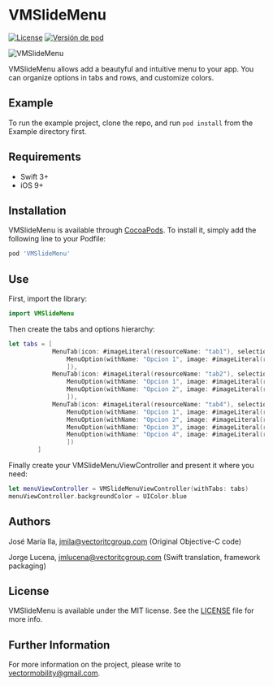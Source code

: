 # VMSlideMenu

[![License](https://img.shields.io/badge/license-MIT-blue.svg)](https://gitlab.vectoritcgroup.com/ios-modules/VMSlideMenu/blob/master/LICENSE)
[![Versión de pod](https://img.shields.io/badge/pod-1.0.4-green.svg)](https://gitlab.vectoritcgroup.com/ios-modules/VMSlideMenu/commits/1.0.4)

![VMSlideMenu](VMSlideMenu.gif)

VMSlideMenu allows add a beautyful and intuitive menu to your app. You can organize options in tabs and rows, and customize colors.

## Example

To run the example project, clone the repo, and run `pod install` from the Example directory first.

## Requirements

- Swift 3+
- iOS 9+


## Installation

VMSlideMenu is available through [CocoaPods](http://cocoapods.org). To install
it, simply add the following line to your Podfile:

```ruby
pod 'VMSlideMenu'
```

## Use

First, import the library:

```swift
import VMSlideMenu
```

Then create the tabs and options hierarchy:

```swift
let tabs = [
            MenuTab(icon: #imageLiteral(resourceName: "tab1"), selectionColor: UIColor.orange, options: [
                MenuOption(withName: "Opcion 1", image: #imageLiteral(resourceName: "option1"), action: { print("opción 1.1 pulsada") })
                ]),
            MenuTab(icon: #imageLiteral(resourceName: "tab2"), selectionColor: UIColor.white, options: [
                MenuOption(withName: "Opcion 1", image: #imageLiteral(resourceName: "option1"), action: { print("opción 2.1 pulsada") }),
                MenuOption(withName: "Opcion 2", image: #imageLiteral(resourceName: "option2"), action: { print("opción 2.2 pulsada") })
                ]),
            MenuTab(icon: #imageLiteral(resourceName: "tab4"), selectionColor: UIColor.green, options: [
                MenuOption(withName: "Opcion 1", image: #imageLiteral(resourceName: "option1"), action: { print("opción 3.1 pulsada") }),
                MenuOption(withName: "Opcion 2", image: #imageLiteral(resourceName: "option2"), action: { print("opción 3.2 pulsada") }),
                MenuOption(withName: "Opcion 3", image: #imageLiteral(resourceName: "option3"), action: { print("opción 3.3 pulsada") }),
                MenuOption(withName: "Opcion 4", image: #imageLiteral(resourceName: "option4"), action: { print("opción 4.4 pulsada") })
                ])
        ]
```

Finally create your VMSlideMenuViewController and present it where you need:

```swift
let menuViewController = VMSlideMenuViewController(withTabs: tabs)
menuViewController.backgroundColor = UIColor.blue
```

## Authors

José María Ila, jmila@vectoritcgroup.com (Original Objective-C code)

Jorge Lucena, jmlucena@vectoritcgroup.com (Swift translation, framework packaging)

## License

VMSlideMenu is available under the MIT license. See the [LICENSE](https://gitlab.vectoritcgroup.com/ios-modules/VMSlideMenu/blob/master/LICENSE) file for more info.

## Further Information
For more information on the project, please write to [vectormobility@gmail.com](mailto://vectormobility@gmail.com).
